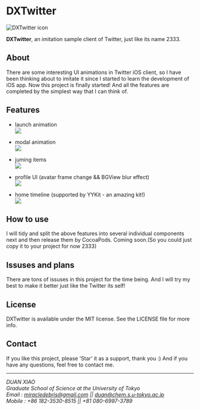 DXTwitter
=
![DXTwitter icon](https://upload.wikimedia.org/wikipedia/de/thumb/9/9f/Twitter_bird_logo_2012.svg/154px-Twitter_bird_logo_2012.svg.png)

**DXTwitter**, an imitation sample client of Twitter, just like its name 2333. 

About
-
There are some interesting UI animations in Twitter iOS client, so I have been thinking about to imitate it since I started to learn the development of iOS app. Now this project is finally started! And all the features are completed by the simplest way that I can think of.

Features
-
  
* launch animation  
![](http://i.giphy.com/3o7btRuUe4hEayabIs.gif)

* modal animation  
![](http://i.giphy.com/3o7bu0WjTTFOp1Ony8.gif)

* juming items  
![](http://i.giphy.com/l0IxZQyAszAZKf4Qg.gif)

* profile UI (avatar frame change && BGView blur effect)  
![](http://i.giphy.com/l0Iy8JfgxyERjNScU.gif)

* home timeline (supported by YYKit - an amazing kit!)  
![](http://i.giphy.com/3og0IvZeuUyyJqQyLS.gif)

How to use
-
I will tidy and split the above features into several individual components next and then release them by CocoaPods. Coming soon.(So you could just copy it to your project for now 2333)

Issuses and plans
-
There are tons of issuses in this project for the time being. And I will try my best to make it better just like the Twitter its self! 

License
-
DXTwitter is available under the MIT license. See the LICENSE file for more info.

Contact
-
If you like this project, please 'Star' it as a support, thank you :) And if you have any questions, feel free to contact me.  

---
*DUAN XIAO*  
*Graduate School of Science at the University of Tokyo*  
*Email : <miracledebris@gmail.com> || <duan@chem.s.u-tokyo.ac.jp>*  
*Mobile : +86 182-3530-8515 || +81 080-6997-3789*
